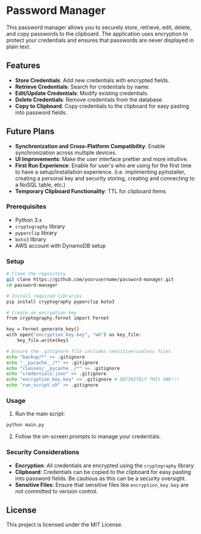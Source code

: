 # Password Manager

This password manager allows you to securely store, retrieve, edit, delete, and copy passwords to the clipboard. The application uses encryption to protect your credentials and ensures that passwords are never displayed in plain text.

## Features

- **Store Credentials**: Add new credentials with encrypted fields.
- **Retrieve Credentials**: Search for credentials by name.
- **Edit/Update Credentials**: Modify existing credentials.
- **Delete Credentials**: Remove credentials from the database.
- **Copy to Clipboard**: Copy credentials to the clipboard for easy pasting into password fields.

## Future Plans

- **Synchronization and Cross-Platform Compatibility**: Enable synchronization across multiple devices.
- **UI Improvements**: Make the user interface prettier and more intuitive.
- **First Run Experience**: Enable for user's who are using for the first time to have a setup/installation experience. (i.e. implimenting pyinstaller, creating a personal key and security storing, creating and connecting to a NoSQL table, etc.)
- **Temporary Clipboard Functionality**: TTL for clipboard items

### Prerequisites

- Python 3.x
- `cryptography` library
- `pyperclip` library
- `boto3` library
- AWS account with DynamoDB setup

### Setup

```sh
# Clone the repository
git clone https://github.com/yourusername/password-manager.git
cd password-manager

# Install required libraries
pip install cryptography pyperclip boto3

# Create an encryption key
from cryptography.fernet import Fernet

key = Fernet.generate_key()
with open("encryption_key.key", "wb") as key_file:
    key_file.write(key)

# Ensure the .gitignore file includes sensitive/useless files
echo "backup/*" >> .gitignore
echo "__pycache__/*" >> .gitignore
echo "classes/__pycache__/*" >> .gitignore
echo "credentials.json" >> .gitignore
echo "encryption_key.key" >> .gitignore # DEFINITELY THIS ONE!!!
echo "run_script.sh" >> .gitignore
```

### Usage

1. Run the main script:

```sh
python main.py
```

2. Follow the on-screen prompts to manage your credentials.

### Security Considerations

- **Encryption**: All credentials are encrypted using the `cryptography` library.
- **Clipboard**: Credentials can be copied to the clipboard for easy pasting into password fields. Be cautious as this can be a security oversight.
- **Sensitive Files**: Ensure that sensitive files like `encryption_key.key` are not committed to version control.

## License

This project is licensed under the MIT License.